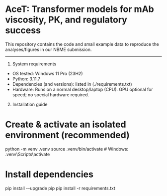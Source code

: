 # AceT: Transformer models for mAb viscosity, PK, and regulatory success

This repository contains the code and small example data to reproduce the analyses/figures in our NBME submission.

---

1) System requirements
- OS tested: Windows 11 Pro (23H2)
- Python: 3.11.7
- Dependencies (and versions): listed in (./requirements.txt)
- Hardware: Runs on a normal desktop/laptop (CPU). GPU optional for speed; no special hardware required.

2) Installation guide
# Create & activate an isolated environment (recommended)
python -m venv .venv
source .venv/bin/activate      # Windows: .venv\Scripts\activate

# Install dependencies
pip install --upgrade pip
pip install -r requirements.txt
